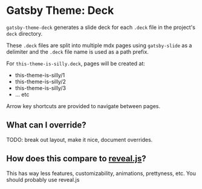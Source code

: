 # Gatsby Theme: Deck

`gatsby-theme-deck` generates a slide deck for each `.deck` file in the project's `deck` directory.

These `.deck` files are split into multiple mdx pages using `gatsby-slide` as a delimiter and the `.deck` file name is used as a path prefix.

For `this-theme-is-silly.deck`, pages will be created at:

- this-theme-is-silly/1
- this-theme-is-silly/2
- this-theme-is-silly/3
- ... etc

Arrow key shortcuts are provided to navigate between pages.

## What can I override?

TODO: break out layout, make it nice, document overrides.

## How does this compare to [reveal.js](https://revealjs.com/)?

This has way less features, customizability, animations, prettyness, etc. You should probably use reveal.js
